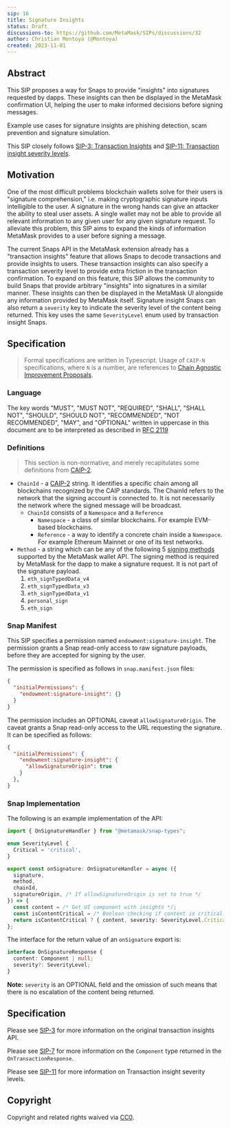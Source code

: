```yaml
---
sip: 16
title: Signature Insights
status: Draft
discussions-to: https://github.com/MetaMask/SIPs/discussions/32
author: Christian Montoya (@Montoya)
created: 2023-11-01
---
```


## Abstract

This SIP proposes a way for Snaps to provide "insights" into signatures requested by dapps. These insights can then be displayed in the MetaMask confirmation UI, helping the user to make informed decisions before signing messages.

Example use cases for signature insights are phishing detection, scam prevention and signature simulation.

This SIP closely follows [SIP-3: Transaction Insights](sip-3.md) and [SIP-11: Transaction insight severity levels](sip-11.md).

## Motivation

One of the most difficult problems blockchain wallets solve for their users is "signature comprehension," i.e. making cryptographic signature inputs intelligible to the user.
A signature in the wrong hands can give an attacker the ability to steal user assets. 
A single wallet may not be able to provide all relevant information to any given user for any given signature request.
To alleviate this problem, this SIP aims to expand the kinds of information MetaMask provides to a user before signing a message.

The current Snaps API in the MetaMask extension already has a "transaction insights" feature that allows Snaps to decode transactions and provide insights to users. 
These transaction insights can also specify a transaction severity level to provide extra friction in the transaction confirmation. 
To expand on this feature, this SIP allows the community to build Snaps that provide arbitrary "insights" into signatures in a similar manner.
These insights can then be displayed in the MetaMask UI alongside any information provided by MetaMask itself.
Signature insight Snaps can also return a `severity` key to indicate the severity level of the content being returned. 
This key uses the same `SeverityLevel` enum used by transaction insight Snaps. 

## Specification

> Formal specifications are written in Typescript. Usage of `CAIP-N` specifications, where `N` is a number, are references to [Chain Agnostic Improvement Proposals](https://github.com/ChainAgnostic/CAIPs).

### Language

The key words "MUST", "MUST NOT", "REQUIRED", "SHALL", "SHALL NOT",
"SHOULD", "SHOULD NOT", "RECOMMENDED", "NOT RECOMMENDED", "MAY", and
"OPTIONAL" written in uppercase in this document are to be interpreted as described in [RFC 2119](https://www.ietf.org/rfc/rfc2119.txt)

### Definitions

> This section is non-normative, and merely recapitulates some definitions from [CAIP-2](https://github.com/ChainAgnostic/CAIPs/blob/master/CAIPs/caip-2.md).

- `ChainId` - a [CAIP-2](https://github.com/ChainAgnostic/CAIPs/blob/master/CAIPs/caip-2.md) string.
  It identifies a specific chain among all blockchains recognized by the CAIP standards. The ChainId refers to the network that the signing account is connected to. It is not necessarily the network where the signed message will be broadcast. 
  - `ChainId` consists of a `Namespace` and a `Reference`
    - `Namespace` - a class of similar blockchains. For example EVM-based blockchains.
    - `Reference` - a way to identify a concrete chain inside a `Namespace`. For example Ethereum Mainnet or one of its test networks.
- `Method` - a string which can be any of the following 5 [signing methods](https://docs.metamask.io/wallet/concepts/signing-methods/) supported by the MetaMask wallet API. The signing method is required by MetaMask for the dapp to make a signature request. It is not part of the signature payload.
  1. `eth_signTypedData_v4`
  2. `eth_signTypedData_v3`
  3. `eth_signTypedData_v1`
  4. `personal_sign`
  5. `eth_sign`

### Snap Manifest

This SIP specifies a permission named `endowment:signature-insight`.
The permission grants a Snap read-only access to raw signature payloads, before they are accepted for signing by the user.

The permission is specified as follows in `snap.manifest.json` files:

```json
{
  "initialPermissions": {
    "endowment:signature-insight": {}
  }
}
```

The permission includes an OPTIONAL caveat `allowSignatureOrigin`. 
The caveat grants a Snap read-only access to the URL requesting the signature.
It can be specified as follows: 

```json
{
  "initialPermissions": {
    "endowment:signature-insight": {
      "allowSignatureOrigin": true
    }
  },
}
```

### Snap Implementation

The following is an example implementation of the API:

```typescript
import { OnSignatureHandler } from "@metamask/snap-types";

enum SeverityLevel {
  Critical = 'critical',
}

export const onSignature: OnSignatureHandler = async ({
  signature,
  method,
  chainId,
  signatureOrigin, /* If allowSignatureOrigin is set to true */
}) => {
  const content = /* Get UI component with insights */;
  const isContentCritical = /* Boolean checking if content is critical */
  return isContentCritical ? { content, severity: SeverityLevel.Critical } : { content };
};
```

The interface for the return value of an `onSignature` export is:

```typescript
interface OnSignatureResponse {
  content: Component | null;
  severity?: SeverityLevel;
}
```

**Note:** `severity` is an OPTIONAL field and the omission of such means that there is no escalation of the content being returned.

## Specification

Please see [SIP-3](sip-3.md) for more information on the original transaction insights API.

Please see [SIP-7](sip-7.md) for more information on the `Component` type returned in the `OnTransactionResponse`.

Please see [SIP-11](sip-3.md) for more information on Transaction insight severity levels.

## Copyright

Copyright and related rights waived via [CC0](../LICENSE).
